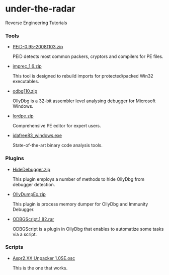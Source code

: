 # under-the-radar
Reverse Engineering Tutorials

### Tools
- [PEiD-0.95-20081103.zip](http://www.softpedia.com/get/Programming/Packers-Crypters-Protectors/PEiD-updated.shtml)

  PEiD detects most common packers, cryptors and compilers for PE files.

- [imprec_1.6.zip](https://github.com/trietptm/Import_REConstructor-Archive)

  This tool is designed to rebuild imports for protected/packed Win32 executables.

- [odbg110.zip](http://www.ollydbg.de/odbg110.zip)

  OllyDbg is a 32-bit assembler level analysing debugger for Microsoft Windows.

- [lordpe.zip](https://www.softpedia.com/get/Programming/File-Editors/LordPE.shtml)

  Comprehensive PE editor for expert users.

- [idafree83_windows.exe](https://out7.hex-rays.com/files/idafree83_windows.exe)

  State-of-the-art binary code analysis tools.

### Plugins
- [HideDebugger.zip](https://www.aldeid.com/wiki/OllyDbg/HideDebugger)

  This plugin employs a number of methods to hide OllyDbg from debugger detection.

- [OllyDumpEx.zip](https://low-priority.appspot.com/ollydumpex/OllyDumpEx.zip)

  This plugin is process memory dumper for OllyDbg and Immunity Debugger.

- [ODBGScript.1.82.rar](https://sourceforge.net/projects/odbgscript/)

  ODBGScript is a plugin in OllyDbg that enables to automatize some tasks via a script.

### Scripts
- [Aspr2.XX Unpacker 1.0SE.osc](https://github.com/re4lfl0w/lena_reversing/blob/master/snd-reversingwithlena-tutorials/snd-reversingwithlena-tutorial39.tutorial/files/Aspr2.XX%20Unpacker%201.0SE.osc)

  This is the one that works.
